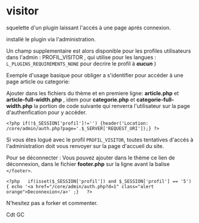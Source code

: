 # visitor
squelette d'un plugin laissant l'accés à une page aprés connexion.

installé le plugin via l'administration.

Un champ supplementaire est alors disponible pour les profiles utilisateurs dans l'admin :  PROFIL_VISITOR , qui utilise pour les langues : `L_PLUGINS_REQUIREMENTS_NONE` pour decrire le profil à ***aucun***  )


Exemple d'usage basique pour obliger a s'identifier pour accéder à une page article ou categorie:

Ajouter dans les fichiers du thème et en premiere ligne: **article.php** et **article-full-width.php** , idem pour **categorie.php** et **categorie-full-width.php** la portion de code suivante qui renverra l'utilisateur sur la page d'authenfication pour y accéder.
```
<?php if(!$_SESSION['profil']!='') {header('Location: /core/admin/auth.php?page='.$_SERVER['REQUEST_URI']);} ?>
``` 

Si vous étes logué avec le profil `PROFIL_VISITOR`, toutes tentatives d'accés à l'administration doit vous renvoyer sur la page d'accueil du site.

Pour se déconnecter : Vous pouvez ajouter dans le thème ce lien de déconnexion, dans le fichier **footer.php** sur la ligne avant la balise `</footer>`.

```
<?php 	if(isset($_SESSION['profil']) and $_SESSION['profil'] == '5') { echo '<a href="/core/admin/auth.php?d=1" class="alert orange">Deconnexion</a>' ;} 	?>
``` 

N'hesitez pas a forker et commenter.

Cdt GC
